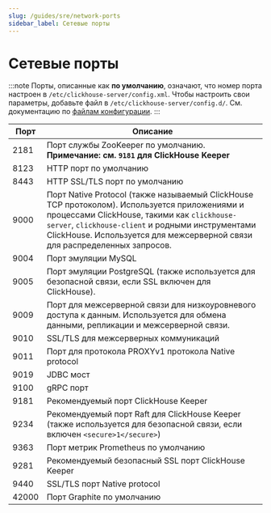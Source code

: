 ```yaml
---
slug: /guides/sre/network-ports
sidebar_label: Сетевые порты
---
```



# Сетевые порты

:::note
Порты, описанные как **по умолчанию**, означают, что номер порта настроен в `/etc/clickhouse-server/config.xml`. Чтобы настроить свои параметры, добавьте файл в `/etc/clickhouse-server/config.d/`. См. документацию по [файлам конфигурации](/operations/configuration-files).
:::

|Порт|Описание|
|----|-----------|
|2181|Порт службы ZooKeeper по умолчанию. **Примечание: см. `9181` для ClickHouse Keeper**|
|8123|HTTP порт по умолчанию|
|8443|HTTP SSL/TLS порт по умолчанию|
|9000|Порт Native Protocol (также называемый ClickHouse TCP протоколом). Используется приложениями и процессами ClickHouse, такими как `clickhouse-server`, `clickhouse-client` и родными инструментами ClickHouse. Используется для межсерверной связи для распределенных запросов.|
|9004|Порт эмуляции MySQL|
|9005|Порт эмуляции PostgreSQL (также используется для безопасной связи, если SSL включен для ClickHouse).|
|9009|Порт для межсерверной связи для низкоуровневого доступа к данным. Используется для обмена данными, репликации и межсерверной связи.|
|9010|SSL/TLS для межсерверных коммуникаций|
|9011|Порт для протокола PROXYv1 протокола Native protocol|
|9019|JDBC мост|
|9100|gRPC порт|
|9181|Рекомендуемый порт ClickHouse Keeper|
|9234|Рекомендуемый порт Raft для ClickHouse Keeper (также используется для безопасной связи, если включен `<secure>1</secure>`) |
|9363|Порт метрик Prometheus по умолчанию|
|9281|Рекомендуемый безопасный SSL порт ClickHouse Keeper|
|9440|SSL/TLS порт Native protocol|
|42000|Порт Graphite по умолчанию|
